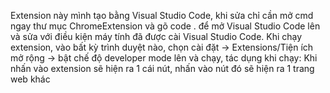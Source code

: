 Extension này mình tạo bằng Visual Studio Code, khi sửa chỉ cần mở cmd ngay thư mục ChromeExtension và gõ code . để mở Visual Studio Code lên và sửa với điều kiện máy tính đã được cài Visual Studio Code. Khi chạy extension, vào bất kỳ trình duyệt nào, chọn cài đặt -> Extensions/Tiện ích mở rộng -> bật chế độ developer mode lên và chạy, tác dụng khi chạy: Khi nhấn vào extension sẽ hiện ra 1 cái nút, nhấn vào nút đó sẽ hiện ra 1 trang web khác
